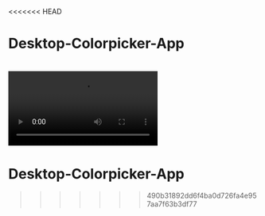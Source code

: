 <<<<<<< HEAD
# Desktop-Colorpicker-App

![Output sample](view.mov)
=======
# Desktop-Colorpicker-App
>>>>>>> 490b31892dd6f4ba0d726fa4e957aa7f63b3df77
